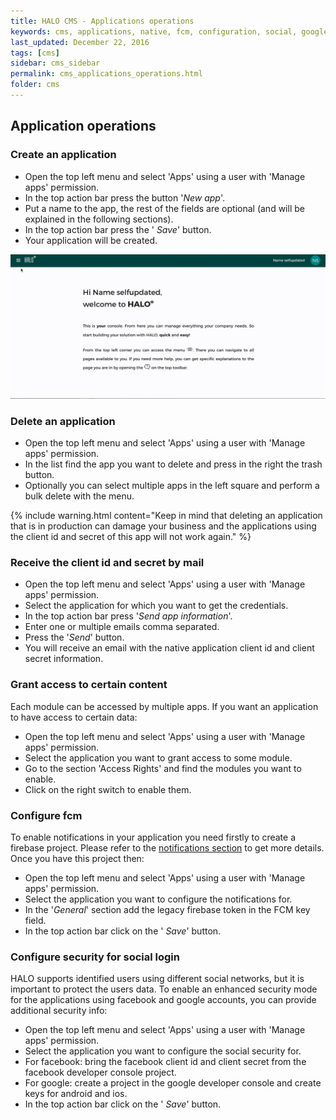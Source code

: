 ```yaml
---
title: HALO CMS - Applications operations
keywords: cms, applications, native, fcm, configuration, social, google, facebook, token, client id, client secret, operations
last_updated: December 22, 2016
tags: [cms]
sidebar: cms_sidebar
permalink: cms_applications_operations.html
folder: cms
---
```


## Application operations

### Create an application

- Open the top left menu and select 'Apps' using a user with 'Manage apps' permission.
- In the top action bar press the button '*New app*'.
- Put a name to the app, the rest of the fields are optional (and will be explained in the following sections).
- In the top action bar press the '<span class="fa fa-floppy-o"/> *Save*' button.
- Your application will be created.

<img src="./images/tutorial_create_app.gif" />

### Delete an application

- Open the top left menu and select 'Apps' using a user with 'Manage apps' permission.
- In the list find the app you want to delete and press in the right the <span class="fa fa-trash"/> trash button.
- Optionally you can select multiple apps in the left square and perform a bulk delete with the <span class="fa fa-ellipsis-v"/> menu.

{% include warning.html content="Keep in mind that deleting an application that is in production can damage your business and the applications using the
client id and secret of this app will not work again." %}

### Receive the client id and secret by mail

- Open the top left menu and select 'Apps' using a user with 'Manage apps' permission.
- Select the application for which you want to get the credentials.
- In the top action bar press '*Send app information*'.
- Enter one or multiple emails comma separated.
- Press the '*Send*' button.
- You will receive an email with the native application client id and client secret information.

### Grant access to certain content

Each module can be accessed by multiple apps. If you want an application to have access to certain data:

- Open the top left menu and select 'Apps' using a user with 'Manage apps' permission.
- Select the application you want to grant access to some module.
- Go to the section 'Access Rights' and find the modules you want to enable.
- Click on the right switch to enable them.

### Configure fcm

To enable notifications in your application you need firstly to create a firebase project. Please refer
to the [notifications section]() to get more details. Once you have this project then:

- Open the top left menu and select 'Apps' using a user with 'Manage apps' permission.
- Select the application you want to configure the notifications for.
- In the '*General*' section add the legacy firebase token in the FCM key field.
- In the top action bar click on the '<span class="fa fa-floppy-o"/> *Save*' button.

### Configure security for social login

HALO supports identified users using different social networks, but it is important to protect the
users data. To enable an enhanced security mode for the applications using facebook and google accounts,
you can provide additional security info:

- Open the top left menu and select 'Apps' using a user with 'Manage apps' permission.
- Select the application you want to configure the social security for.
- For facebook: bring the facebook client id and client secret from the facebook developer console project.
- For google: create a project in the google developer console and create keys for android and ios.
- In the top action bar click on the '<span class="fa fa-floppy-o"/> *Save*' button.
